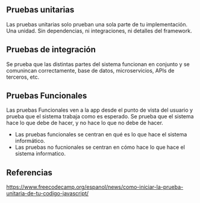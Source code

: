 

## Pruebas unitarias

Las pruebas unitarias solo prueban una sola parte de tu implementación. Una unidad. Sin dependencias, ni integraciones, ni detalles del framework.


## Pruebas de integración
Se prueba que las distintas partes del sistema funcionan en conjunto y se comunincan correctamente, base de datos, microservicios, APIs de terceros, etc.


## Pruebas Funcionales

Las pruebas Funcionales ven a la app  desde el punto de vista del usuario y prueba que el sistema trabaja como es esperado.
Se prueba que el sistema hace lo que debe de hacer, y no hace lo que no debe de hacer.
- Las pruebas funcionales se centran en qué es lo que hace el sistema informático.
- Las pruebas no fucnionales se centran en cómo hace lo que hace el sistema informatico.


## Referencias

https://www.freecodecamp.org/espanol/news/como-iniciar-la-prueba-unitaria-de-tu-codigo-javascript/